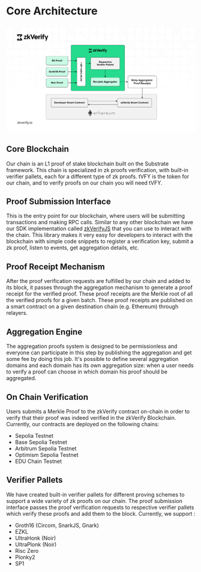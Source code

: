 # Core Architecture

![alt_text](./img/zkVerify-workflow.jpg)

## Core Blockchain

Our chain is an L1 proof of stake blockchain built on the Substrate framework. This chain is specialized in zk proofs verification, with built-in verifier pallets, each for a different type of zk proofs. tVFY is the token for our chain, and to verify proofs on our chain you will need tVFY.

## Proof Submission Interface

This is the entry point for our blockchain, where users will be submitting transactions and making RPC calls. Similar to any other blockchain we have our SDK implementation called [zkVerifyJS](https://docs.zkverify.io/tutorials/submit-proofs/typescript-example) that you can use to interact with the chain. This library makes it very easy for developers to interact with the blockchain with simple code snippets to register a verification key, submit a zk proof, listen to events, get aggregation details, etc.

## Proof Receipt Mechanism

After the proof verification requests are fulfilled by our chain and added to its block, it passes through the aggregation mechanism to generate a proof receipt for the verified proof. These proof receipts are the Merkle root of all the verified proofs for a given batch. These proof receipts are published on a smart contract on a given destination chain (e.g. Ethereum) through relayers.

## Aggregation Engine

The aggregation proofs system is designed to be permissionless and everyone can participate in this step by publishing the aggregation and get some fee by doing this job. It's possible to define several aggregation domains and each domain has its own aggregation size: when a user needs to verify a proof can choose in which domain his proof should be aggregated.

## On Chain Verification

Users submits a Merkle Proof to the zkVerify contract on-chain in order to verify that their proof was indeed verified in the zkVerify Blockchain. Currently, our contracts are deployed on the following chains:

- Sepolia Testnet
- Base Sepolia Testnet
- Arbitrum Sepolia Testnet
- Optimism Sepolia Testnet
- EDU Chain Testnet

## Verifier Pallets

We have created built-in verifier pallets for different proving schemes to support a wide variety of zk proofs on our chain. The proof submission interface passes the proof verification requests to respective verifier pallets which verify these proofs and add them to the block. Currently, we support :

- Groth16 (Circom, SnarkJS, Gnark)
- EZKL
- UltraHonk (Noir)
- UltraPlonk (Noir)
- Risc Zero
- Plonky2
- SP1
